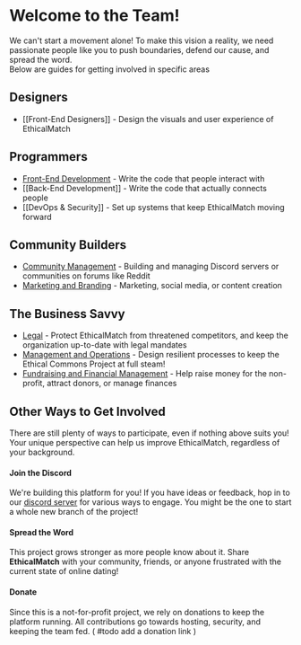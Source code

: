 # Welcome to the Team!
We can't start a movement alone! To make this vision a reality, we need passionate people like you to push boundaries, defend our cause, and spread the word.  
Below are guides for getting involved in specific areas

## Designers
- [[Front-End Designers]] - Design the visuals and user experience of EthicalMatch
## Programmers
- [Front-End Development](Technical%20Documentation/Front%20End/README.md) - Write the code that people interact with
- [[Back-End Development]] - Write the code that actually connects people
- [[DevOps & Security]] - Set up systems that keep EthicalMatch moving forward
## Community Builders
- [Community Management](Community%20Management.md) - Building and managing Discord servers or communities on forums like Reddit
- [Marketing and Branding](Marketing%20and%20Branding.md) - Marketing, social media, or content creation

## The Business Savvy
- [Legal](Legal.md) - Protect EthicalMatch from threatened competitors, and keep the organization up-to-date with legal mandates
- [Management and Operations](Management%20&%20Operations.md) - Design resilient processes to keep the Ethical Commons Project at full steam!
- [Fundraising and Financial Management](Fundraising%20and%20Financial%20Management.md) - Help raise money for the non-profit, attract donors, or manage finances  

## Other Ways to Get Involved
There are still plenty of ways to participate, even if nothing above suits you! Your unique perspective can help us improve EthicalMatch, regardless of your background.
#### Join the Discord
We're building this platform for you! If you have ideas or feedback, hop in to our [discord server](https://discord.gg/P7qfVuqMXz) for various ways to engage. You might be the one to start a whole new branch of the project!
#### Spread the Word
This project grows stronger as more people know about it. Share **EthicalMatch** with your community, friends, or anyone frustrated with the current state of online dating!
#### Donate
Since this is a not-for-profit project, we rely on donations to keep the platform running. All contributions go towards hosting, security, and keeping the team fed. ( #todo add a donation link )